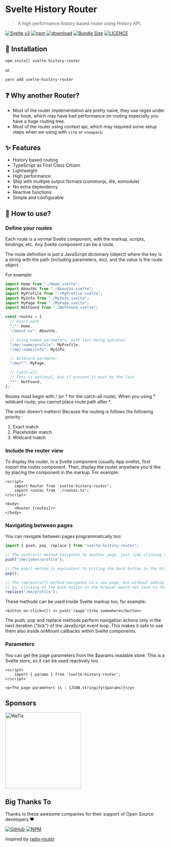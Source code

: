 # Svelte History Router

> A high performance history based router using History API.

<p>

[![Svelte v3](https://img.shields.io/badge/svelte-v3-orange.svg)](https://svelte.dev)
[![npm](https://img.shields.io/npm/v/svelte-history-router.svg)](https://www.npmjs.com/package/svelte-history-router)
[![download](https://img.shields.io/npm/dw/svelte-history-router.svg)](https://www.npmjs.com/package/svelte-history-router)
[![Bundle Size](https://badgen.net/bundlephobia/minzip/svelte-history-router)](https://bundlephobia.com/result?p=svelte-history-router)
[![LICENCE](https://img.shields.io/github/license/wetix/svelte-history-router)](https://github.com/wetix/svelte-history-router/blob/main/LICENSE)

</p>

## 🔨 Installation

```console
npm install svelte-history-router
```

or

```console
yarn add svelte-history-router
```

## ❓ Why another Router?

- Most of the router implementation are pretty naive, they use regex under the hook, which may have bad performance on routing especially you have a huge routing tree.
- Most of the router using context api, which may required some setup steps when we using with `vite` or `snowpack`.

## ✨ Features

- History based routing
- TypeScript as First Class Citizen
- Lightweight
- High performance
- Ship with multiple output formats (commonjs, iife, esmodule)
- No extra dependency
- Reactive functions
- Simple and configurable
<!-- - Dynamically-imported components and code-splitting -->

## 📝 How to use?

### Define your routes

Each route is a normal Svelte component, with the markup, scripts, bindings, etc. Any Svelte component can be a route.

The route definition is just a JavaScript dictionary (object) where the key is a string with the path (including parameters, etc), and the value is the route object.

For example:

```js
import Home from "./Home.svelte";
import AboutUs from "./AboutUs.svelte";
import MyProfile from "./MyProfile.svelte";
import MyInfo from "./MyInfo.svelte";
import MyPage from "./MyPage.svelte";
import NotFound from "./NotFound.svelte";

const routes = {
  // Exact path
  "/": Home,
  "/about-us": AboutUs,

  // Using named parameters, with last being optional
  "/me/:name/profile": MyProfile,
  "/me/:name/info": MyInfo,

  // Wildcard parameter
  "/me/*": MyPage,

  // Catch-all
  // This is optional, but if present it must be the last
  "*": NotFound,
};
```

Routes must begin with / (or \* for the catch-all route). When you using \* wildcard route, you cannot place route path after \*.

The order doesn't matters! Because the routing is follows the following priority :

1. Exact match
2. Placeholder match
3. Wildcard match

### Include the router view

To display the router, in a Svelte component (usually App.svelte), first import the router component. Then, display the router anywhere you'd like by placing the component in the markup. For example:

```svelte
<script>
    import Router from 'svelte-history-router';
    import routes from './routes.ts';
</script>

<body>
    <Router {routes}/>
</body>
```

### Navigating between pages

You can navigate between pages programmatically too:

```js
import { push, pop, replace } from "svelte-history-router";

// The push(url) method navigates to another page, just like clicking on a link
push("/me/joker/profile");

// The pop() method is equivalent to hitting the back button in the browser
pop();

// The replace(url) method navigates to a new page, but without adding a new entry in the browser's history stack
// So, clicking on the back button in the browser would not lead to the page users were visiting before the call to replace()
replace("/me/profile");
```

These methods can be used inside Svelte markup too, for example:

```svelte
<button on:click={() => push('/page')}>Go somewhere</button>
```

The push, pop and replace methods perform navigation actions only in the next iteration ("tick") of the JavaScript event loop. This makes it safe to use them also inside onMount callbacks within Svelte components.

### Parameters

You can get the page parameters from the $params readable store. This is a Svelte store, so it can be used reactively too.

```svelte
<script>
    import { params } from 'svelte-history-router';
</script>

<p>The page parameters is : {JSON.stringify($params)}</p>
```

<!-- https://svelte.dev/repl/6ff75248f7114cc983ebd70b7471171f?version=3.38.2 -->

## Sponsors

<img src="https://asset.wetix.my/images/logo/wetix.png" alt="WeTix" width="240px">

<!-- ## License

[svelte-router](https://github.com/wetix/svelte-router) is 100% free and open-source, under the [MIT license](https://github.com/wetix/svelte-router/blob/master/LICENSE). -->

## Big Thanks To

Thanks to these awesome companies for their support of Open Source developers ❤

[![GitHub](https://jstools.dev/img/badges/github.svg)](https://github.com/open-source)
[![NPM](https://jstools.dev/img/badges/npm.svg)](https://www.npmjs.com/)

Inspired by [radix-router](https://github.com/charlieduong94/radix-router)
